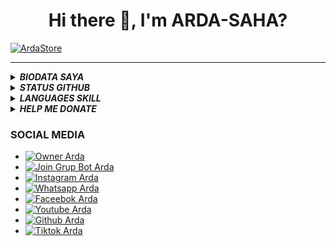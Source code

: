 <h1 align='center'> Hi there 👋, I'm ARDA-SAHA? </h1>













<a href="https://github.com/ardastore"><img src="https://i.ibb.co/DWvz6SY/20220108-131115.jpg" alt="ArdaStore" border="0"></a>

___





<details>
<summary><b><i>BIODATA SAYA</i></b></summary>
Intro = {
"Full Name": "REDI ARDA",
"Nick name": "ARDA",
"Status": "Jelek itu Bonus, Pintar Ngoding itu harus",
"Address": "Medan, Sumatra Utara, Indonesia",
"Age": "17 Years Old",
"Birthday": "10-05-2004"
}
</details>


<details>
  <summary><b><i>STATUS GITHUB</i></b></summary>
  <img alt="Arda Store github stats" src="https://github-readme-stats.vercel.app/api?username=ardaweb&count_private=true&hide=issues&show_icons=true&hide_border=true&include_all_commits=true&line_height=24"/>
  <img align="right" alt="GIF" height="170px" src="https://media.giphy.com/media/dxn6fRlTIShoeBr69N/giphy.gif" />
  <img alt="Top Langs" src="https://github-readme-stats.vercel.app/api/top-langs/?username=ardaweb&layout=compact&hide_border=true"/>
</details>







<details>
<summary><b><i>LANGUAGES SKILL</i></b></summary>
<br>
<!--p><img align="center" width=100% src="https://github-readme-stats.vercel.app/api/top-langs?username=ardaweb&show_icons=true&locale=en&layout=compact&theme=radical" alt="ardaweb" /></p-->
<p><img align="center" width=100% src="https://github-readme-stats.vercel.app/api/top-langs/?username=ardaweb&show_icons=true&theme=radical" alt="ardaweb" /></p>
<p>&nbsp;<img align="center" width=100% src="https://github-readme-stats.vercel.app/api?username=ardaweb&show_icons=true&locale=en&theme=radical" alt="ardaweb" /></p>
</details>



<details>
<summary><b><i>HELP ME DONATE</i></b></summary>
<p align="center" width=100%><img src="https://svgur.com/i/Vtt.svg">
</p>
<a href="https://trakteer.id/Ardastore/tip">Trakteer</a></li></ul>



</details>









### <b>SOCIAL MEDIA</b>
- [![Owner Arda](https://img.shields.io/badge/Developer-ArdaSaha-brightgreen)](https://bit.ly/ardaStore)
- [![Join Grup Bot Arda](https://img.shields.io/badge/Join%20Group-000000?style=social&logo=whatsapp&logoColor=brightgreen)](https://chat.whatsapp.com/CFpy7emsxtqGTCqW4ZUKpl) 
- [![Instagram Arda](https://img.shields.io/badge/Instagram-000000?style=social&logo=instagram&logoColor=ff69b4)](https://bit.ly/ArdaSaha10)
- [![Whatsapp Arda](https://img.shields.io/badge/WhatsApp-000000?style=social&logo=whatsapp&logoColor=brightgreen)](https://bit.ly/ardaStore) 
- [![Faceebok Arda](https://img.shields.io/badge/Facebook-ff007f?style=social&logo=facebook&logoColor=0080ff)](https://bit.ly/TikTokArda)
- [![Youtube Arda](https://img.shields.io/badge/Youtube-000000?style=social&logo=youtube&logoColor=red)](https://bit.ly/YTarda)
- [![Github Arda](https://img.shields.io/badge/Github-000000?style=social&logo=github&logoColor=000000)](https://github.com/ardaweb)
- [![Tiktok Arda](https://img.shields.io/badge/TikTok-ff007f?style=social&logo=tiktok&logoColor=ff00ff)](https://bit.ly/TikTokArda)



